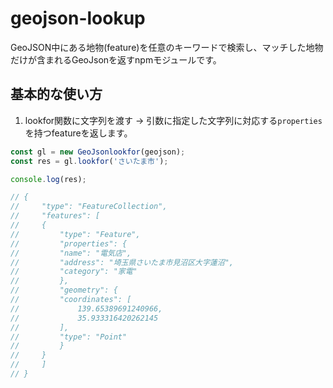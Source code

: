 # geojson-lookup
GeoJSON中にある地物(feature)を任意のキーワードで検索し、マッチした地物だけが含まれるGeoJsonを返すnpmモジュールです。

## 基本的な使い方
1. lookfor関数に文字列を渡す
→ 引数に指定した文字列に対応する`properties`を持つfeatureを返します。
```typescript
const gl = new GeoJsonlookfor(geojson); 
const res = gl.lookfor('さいたま市');

console.log(res);

// {
//     "type": "FeatureCollection",
//     "features": [
//     {
//         "type": "Feature",
//         "properties": {
//         "name": "電気店",
//         "address": "埼玉県さいたま市見沼区大字蓮沼",
//         "category": "家電"
//         },
//         "geometry": {
//         "coordinates": [
//             139.65389691240966,
//             35.933316420262145
//         ],
//         "type": "Point"
//         }
//     }
//     ]
// }
```

